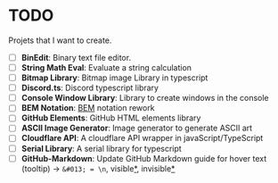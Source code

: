 # TODO
Projets that I want to create.

- [ ] **BinEdit**: Binary text file editor.
- [ ] **String Math Eval**: Evaluate a string calculation
- [ ] **Bitmap Library**: Bitmap image Library in typescript
- [ ] **Discord.ts**: Discord typescript library
- [ ] **Console Window Library**: Library to create windows in the console
- [ ] **BEM Notation**: [BEM](https://getbem.com/) notation rework
- [ ] **GitHub Elements**: GitHub HTML elements library
- [ ] **ASCII Image Generator**: Image generator to generate ASCII art
- [ ] **Cloudflare API**: A cloudflare API wrapper in javaScript/TypeScript
- [ ] **Serial Library**: A serial library for typescript
- [ ] **GitHub-Markdown**: Update GitHub Markdown guide for hover text (tooltip) -> `&#013; = \n`, visible[*](README.md## 'Visible Link'), invisible[*](## 'Invisible Link')

